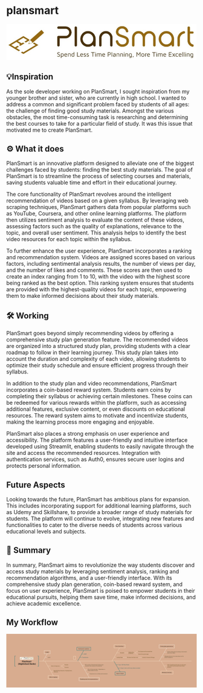 # plansmart
![Workflow](logo/plansmart_logo_1.png)


## 💡Inspiration
As the sole developer working on PlanSmart, I sought inspiration from my younger brother and sister, who are currently in high school. I wanted to address a common and significant problem faced by students of all ages: the challenge of finding good study materials. Amongst the various obstacles, the most time-consuming task is researching and determining the best courses to take for a particular field of study. It was this issue that motivated me to create PlanSmart.

## ⚙ What it does
PlanSmart is an innovative platform designed to alleviate one of the biggest challenges faced by students: finding the best study materials. The goal of PlanSmart is to streamline the process of selecting courses and materials, saving students valuable time and effort in their educational journey.

The core functionality of PlanSmart revolves around the intelligent recommendation of videos based on a given syllabus. By leveraging web scraping techniques, PlanSmart gathers data from popular platforms such as YouTube, Coursera, and other online learning platforms. The platform then utilizes sentiment analysis to evaluate the content of these videos, assessing factors such as the quality of explanations, relevance to the topic, and overall user sentiment. This analysis helps to identify the best video resources for each topic within the syllabus.

To further enhance the user experience, PlanSmart incorporates a ranking and recommendation system. Videos are assigned scores based on various factors, including sentimental analysis results, the number of views per day, and the number of likes and comments. These scores are then used to create an index ranging from 1 to 10, with the video with the highest score being ranked as the best option. This ranking system ensures that students are provided with the highest-quality videos for each topic, empowering them to make informed decisions about their study materials.

## 🛠 Working
PlanSmart goes beyond simply recommending videos by offering a comprehensive study plan generation feature. The recommended videos are organized into a structured study plan, providing students with a clear roadmap to follow in their learning journey. This study plan takes into account the duration and complexity of each video, allowing students to optimize their study schedule and ensure efficient progress through their syllabus.

In addition to the study plan and video recommendations, PlanSmart incorporates a coin-based reward system. Students earn coins by completing their syllabus or achieving certain milestones. These coins can be redeemed for various rewards within the platform, such as accessing additional features, exclusive content, or even discounts on educational resources. The reward system aims to motivate and incentivize students, making the learning process more engaging and enjoyable.

PlanSmart also places a strong emphasis on user experience and accessibility. The platform features a user-friendly and intuitive interface developed using Streamlit, enabling students to easily navigate through the site and access the recommended resources. Integration with authentication services, such as Auth0, ensures secure user logins and protects personal information.

## Future Aspects

Looking towards the future, PlanSmart has ambitious plans for expansion. This includes incorporating support for additional learning platforms, such as Udemy and Skillshare, to provide a broader range of study materials for students. The platform will continue to evolve, integrating new features and functionalities to cater to the diverse needs of students across various educational levels and subjects.

## 📌 Summary
In summary, PlanSmart aims to revolutionize the way students discover and access study materials by leveraging sentiment analysis, ranking and recommendation algorithms, and a user-friendly interface. With its comprehensive study plan generation, coin-based reward system, and focus on user experience, PlanSmart is poised to empower students in their educational pursuits, helping them save time, make informed decisions, and achieve academic excellence.


## My Workflow

![Workflow](plansmart.png)